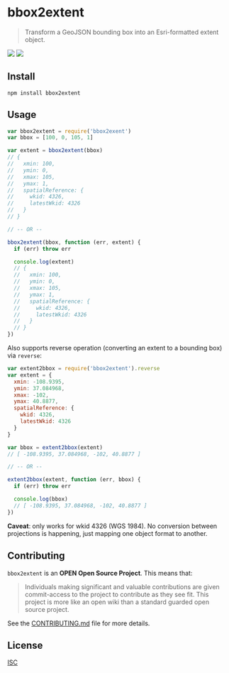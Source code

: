 # bbox2extent

> Transform a GeoJSON bounding box into an Esri-formatted extent object.

[![](https://img.shields.io/npm/v/bbox2extent.svg?style=flat-square)](https://www.npmjs.com/package/bbox2extent)
[![](https://img.shields.io/travis/koopjs/bbox2extent.svg?style=flat-square)](https://travis-ci.org/koopjs/bbox2extent)

## Install

```
npm install bbox2extent
```

## Usage

```js
var bbox2extent = require('bbox2exent')
var bbox = [100, 0, 105, 1]

var extent = bbox2extent(bbox)
// {
//   xmin: 100,
//   ymin: 0,
//   xmax: 105,
//   ymax: 1,
//   spatialReference: {
//     wkid: 4326,
//     latestWkid: 4326
//   }
// }

// -- OR --

bbox2extent(bbox, function (err, extent) {
  if (err) throw err

  console.log(extent)
  // {
  //   xmin: 100,
  //   ymin: 0,
  //   xmax: 105,
  //   ymax: 1,
  //   spatialReference: {
  //     wkid: 4326,
  //     latestWkid: 4326
  //   }
  // }
})
```

Also supports reverse operation (converting an extent to a bounding box) via `reverse`:

```js
var extent2bbox = require('bbox2extent').reverse
var extent = {
  xmin: -108.9395,
  ymin: 37.084968,
  xmax: -102,
  ymax: 40.8877,
  spatialReference: {
    wkid: 4326,
    latestWkid: 4326
  }
}

var bbox = extent2bbox(extent)
// [ -108.9395, 37.084968, -102, 40.8877 ]

// -- OR --

extent2bbox(extent, function (err, bbox) {
  if (err) throw err

  console.log(bbox)
  // [ -108.9395, 37.084968, -102, 40.8877 ]
})
```

**Caveat**: only works for wkid 4326 (WGS 1984). No conversion between projections is happening, just mapping one object format to another.

## Contributing

`bbox2extent` is an **OPEN Open Source Project**. This means that:

> Individuals making significant and valuable contributions are given commit-access to the project to contribute as they see fit. This project is more like an open wiki than a standard guarded open source project.

See the [CONTRIBUTING.md](CONTRIBUTING.md) file for more details.

## License

[ISC](LICENSE)

